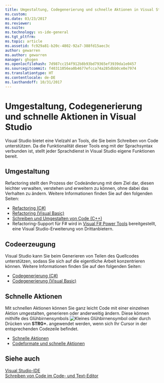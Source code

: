 ```yaml
---
title: Umgestaltung, Codegenerierung und schnelle Aktionen in Visual Studio | Microsoft-Dokumentation
ms.custom: 
ms.date: 03/23/2017
ms.reviewer: 
ms.suite: 
ms.technology: vs-ide-general
ms.tgt_pltfrm: 
ms.topic: article
ms.assetid: fc929a81-b20c-4802-92a7-388fd15aec3c
author: gewarren
ms.author: gewarren
manager: ghogen
ms.openlocfilehash: 7d987cc154f912b8b93bd79365ef3939da1e0457
ms.sourcegitcommit: f40311056ea0b4677efcca74a285dbb0ce0e7974
ms.translationtype: HT
ms.contentlocale: de-DE
ms.lasthandoff: 10/31/2017
---
```

# <a name="refactoring-code-generation-and-quick-actions-in-visual-studio"></a>Umgestaltung, Codegenerierung und schnelle Aktionen in Visual Studio
Visual Studio bietet eine Vielzahl an Tools, die Sie beim Schreiben von Code unterstützen.  Da die Funktionalität dieser Tools eng mit der Sprachsyntax verbunden ist, stellt jeder Sprachdienst in Visual Studio eigene Funktionen bereit.

## <a name="refactoring"></a>Umgestaltung
Refactoring stellt den Prozess der Codeänderung mit dem Ziel dar, diesen leichter verwalten, verstehen und erweitern zu können, ohne dabei das Verhalten zu ändern.  Weitere Informationen finden Sie auf den folgenden Seiten:  
  
* [Refactoring (C#)](../csharp-ide/refactoring-csharp.md)  
* [Refactoring (Visual Basic)](../vb-ide/refactoring-vb.md)  
* [Schreiben und Umgestalten von Code (C++)](/cpp/ide/writing-and-refactoring-code-cpp)  
* Refactoring-Support für F# wird in [Visual F# Power Tools](https://visualstudiogallery.msdn.microsoft.com/136b942e-9f2c-4c0b-8bac-86d774189cff) bereitgestellt, eine Visual Studio-Erweiterung von Drittanbietern.  

## <a name="code-generation"></a>Codeerzeugung
Visual Studio kann Sie beim Generieren von Teilen des Quellcodes unterstützen, sodass Sie sich auf die eigentliche Arbeit konzentrieren können.  Weitere Informationen finden Sie auf den folgenden Seiten:  
  
* [Codegenerierung (C#)](../csharp-ide/code-generation-csharp.md)
* [Codegenerierung (Visual Basic)](../vb-ide/code-generation-vb.md)

<a name="#quick-actions"></a>
## <a name="quick-actions"></a>Schnelle Aktionen
Mit schnellen Aktionen können Sie ganz leicht Code mit einer einzelnen Aktion umgestalten, generieren oder anderweitig ändern.  Diese können mithilfe des Glühbirnensymbols ![Kleines Glühbirnensymbol](media/vs2015_lightbulbsmall.png "VS2017_KleineGlühbirne") oder durch Drücken von **STRG+.** angewendet werden, wenn sich Ihr Cursor in der entsprechenden Codezeile befindet.

* [Schnelle Aktionen](quick-actions.md)
* [Codeformate und schnelle Aktionen](code-styles-and-quick-actions.md)

## <a name="see-also"></a>Siehe auch  
[Visual Studio-IDE](../ide/visual-studio-ide.md)   
[Schreiben von Code im Code- und Text-Editor](../ide/writing-code-in-the-code-and-text-editor.md)  

